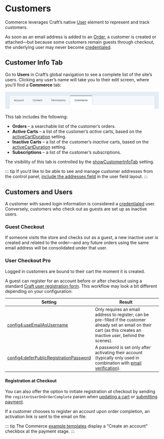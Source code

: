 # Customers

Commerce leverages Craft’s native [User](/4.x/users.md) element to represent and track customers.

As soon as an email address is added to an [Order](./orders-carts.md), a customer is created or attached—but because some customers remain guests through checkout, the underlying user may never become [credentialed](#customers-and-users).

## Customer Info Tab

Go to **Users** in Craft’s global navigation to see a complete list of the site’s users. Clicking any user’s name will take you to their edit screen, where you’ll find a **Commerce** tab:

![Screenshot of user edit screen with four tabs: Account, Content, Permissions, and Commerce](./images/users-commerce-tab.png)

This tab includes the following:

- **Orders** – a searchable list of the customer’s orders.
- **Active Carts** – a list of the customer’s _active_ carts, based on the [activeCartDuration](config-settings.md#activecartduration) setting.
- **Inactive Carts** – a list of the customer’s _inactive_ carts, based on the [activeCartDuration](config-settings.md#activecartduration) setting.
- **Subscriptions** – a list of the customer’s subscriptions.

The visibility of this tab is controlled by the [showCustomerInfoTab](config-settings.md#showeditusercommercetab) setting.

::: tip
If you’d like to be able to see and manage customer addresses from the control panel, [include the addresses field](/4.x/addresses.md#setup) in the user field layout.
:::

## Customers and Users

A customer with saved login information is considered a [credentialed](/4.x/users.md#active-and-inactive-users) user. Conversely, customers who check out as guests are set up as inactive users.

### Guest Checkout

If someone visits the store and checks out as a guest, a new inactive user is created and related to the order—and any future orders using the same email address will be consolidated under that user.

### User Checkout <badge text="Pro" type="edition" vertical="middle">Pro</badge>

Logged in customers are bound to their cart the moment it is created.

A guest can register for an account before or after checkout using a standard [Craft user registration form](kb:front-end-user-accounts#registration-form). This workflow may look a bit different depending on your configuration:

Setting | Result
------- | ------
<config4:useEmailAsUsername> | Only requires an email address to register; can be pre-filled if the customer already set an email on their cart (as this creates an inactive user, behind the scenes).
<config4:deferPublicRegistrationPassword> | A password is set only after activating their account (typically only used in combination with [email verification](/4.x/user-management.md#public-registration)).

#### Registration at Checkout

You can also offer the option to initiate registration _at_ checkout by sending the `registerUserOnOrderComplete` param when [updating a cart](./dev/controller-actions.md#post-cart-update-cart) or [submitting payment](./dev/controller-actions.md#post-payments-pay).

If a customer chooses to register an account upon order completion, an activation link is sent to the email on file.

::: tip
The Commerce [example templates](https://github.com/craftcms/commerce/blob/main/example-templates/dist/shop/checkout/payment.twig) display a “Create an account” checkbox at the payment stage.
:::
